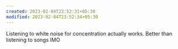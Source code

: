 ```yaml
---
created: 2023-02-04T23:52:31+05:30
modified: 2023-02-04T23:52:34+05:30
---
```


Listening to white noise for concentration actually works. Better than listening to songs IMO
